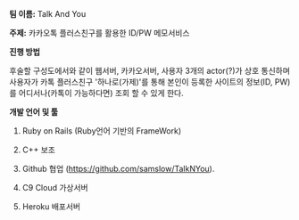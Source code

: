 **팀 이름:** Talk And You

**주제:** 카카오톡 플러스친구를 활용한 ID/PW 메모서비스 

**진행 방법**

 후술할 구성도에서와 같이 웹서버, 카카오서버, 사용자 3개의 actor(?)가 상호 통신하며 사용자가 카톡 플러스친구 '하나로(가제)'를 통해 본인이 등록한 사이트의 정보(ID, PW)를 어디서나(카톡이 가능하다면) 조회 할 수 있게 한다.

**개발 언어 및 툴**

1. Ruby on Rails (Ruby언어 기반의 FrameWork) 

2. C++ 보조

3. Github 협업 (https://github.com/samslow/TalkNYou).

4. C9 Cloud 가상서버

5. Heroku 배포서버

